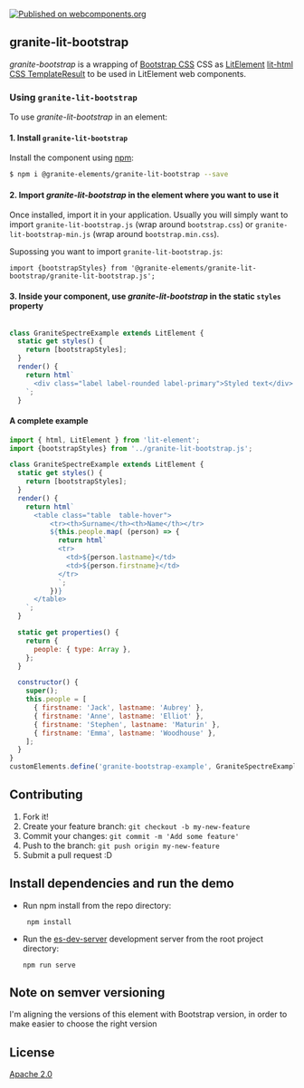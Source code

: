 [![Published on webcomponents.org](https://img.shields.io/badge/webcomponents.org-published-blue.svg)](https://www.webcomponents.org/element/LostInBrittany/granite-lit-bootstrap)

## granite-lit-bootstrap

*granite-bootstrap* is a wrapping of [Bootstrap CSS](https://getbootstrap.com/) CSS as [LitElement](https://lit-element.polymer-project.org/) [lit-html CSS TemplateResult](https://lit-element.polymer-project.org/guide/styles) to be used in LitElement web components.




### Using `granite-lit-bootstrap`

To use *granite-lit-bootstrap* in an element:


#### 1. Install `granite-lit-bootstrap`


Install the component using [npm](https://www.npmjs.com/):

```sh
$ npm i @granite-elements/granite-lit-bootstrap --save
```


#### 2. Import *granite-lit-bootstrap* in the element where you want to use it


Once installed, import it in your application. Usually you will simply want to import `granite-lit-bootstrap.js` (wrap around `bootstrap.css`) or `granite-lit-bootstrap-min.js` (wrap around `bootstrap.min.css`).

Supossing you want to import `granite-lit-bootstrap.js`:
 
```
import {bootstrapStyles} from '@granite-elements/granite-lit-bootstrap/granite-lit-bootstrap.js';
``` 

#### 3. Inside your component, use *granite-lit-bootstrap* in the static `styles` property


```js

class GraniteSpectreExample extends LitElement {
  static get styles() {
    return [bootstrapStyles];
  }
  render() {
    return html`
      <div class="label label-rounded label-primary">Styled text</div>
    `;
  }
```


#### A complete example

```js
import { html, LitElement } from 'lit-element';
import {bootstrapStyles} from '../granite-lit-bootstrap.js';

class GraniteSpectreExample extends LitElement {
  static get styles() {
    return [bootstrapStyles];
  }
  render() {
    return html`
      <table class="table  table-hover">
          <tr><th>Surname</th><th>Name</th></tr>
          ${this.people.map( (person) => {
            return html`
            <tr>
              <td>${person.lastname}</td>
              <td>${person.firstname}</td>
            </tr>
            `;
          })}
      </table>
    `;
  }

  static get properties() {
    return {
      people: { type: Array },
    };
  }

  constructor() {
    super();
    this.people = [
      { firstname: 'Jack', lastname: 'Aubrey' },
      { firstname: 'Anne', lastname: 'Elliot' },
      { firstname: 'Stephen', lastname: 'Maturin' },
      { firstname: 'Emma', lastname: 'Woodhouse' },
    ];
  }
}
customElements.define('granite-bootstrap-example', GraniteSpectreExample);

```

## Contributing

1. Fork it!
2. Create your feature branch: `git checkout -b my-new-feature`
3. Commit your changes: `git commit -m 'Add some feature'`
4. Push to the branch: `git push origin my-new-feature`
5. Submit a pull request :D

## Install dependencies and run the demo

+   Run npm install from the repo directory:

    ```
     npm install
    ```
+   Run the [es-dev-server](https://open-wc.org/developing/es-dev-server.html) development server from the root project directory:

    ```
    npm run serve
    ```


## Note on semver versioning

I'm aligning the versions of this element with Bootstrap version, in order to make easier to choose the right version
 
## License

[Apache 2.0](http://www.apache.org/licenses/LICENSE-2.0)

